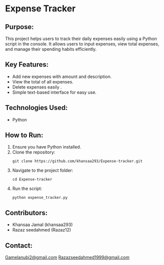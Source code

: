 # Expense Tracker

## Purpose:
This project helps users to track their daily expenses easily using a Python script in the console. It allows users to input expenses, view total expenses, and manage their spending habits efficiently.

## Key Features:
- Add new expenses with amount and description.
- View the total of all expenses.
- Delete expenses easily .
- Simple text-based interface for easy use.

## Technologies Used:
- Python

## How to Run:
1. Ensure you have Python installed.
2. Clone the repository:
   ```
   git clone https://github.com/khansaa293/Expense-tracker.git
   ```
3. Navigate to the project folder:
   ```
   cd Expense-tracker
   ```
4. Run the script:
   ```
   python expense_tracker.py
   ```

## Contributors:
- Khansaa Jamal (khansaa293)
- Razaz seedahmed (Razaz12)

## Contact:
Gamelanubi2@gmail.com
Razazseedahmed1999@gmail.com
